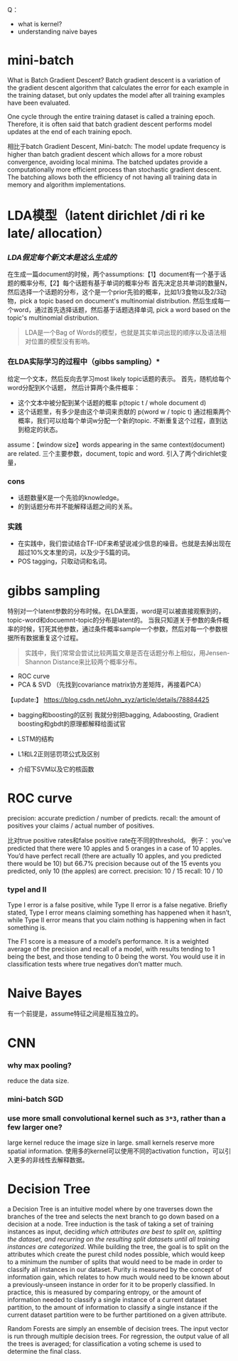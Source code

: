 Q：
- what is kernel?
- understanding naive bayes
# mini-batch
What is Batch Gradient Descent?
Batch gradient descent is a variation of the gradient descent algorithm that calculates the error for each example in the training dataset, but only updates the model after all training examples have been evaluated.

One cycle through the entire training dataset is called a training epoch. Therefore, it is often said that batch gradient descent performs model updates at the end of each training epoch.

相比于batch Gradient Descent, Mini-batch:
The model update frequency is higher than batch gradient descent which allows for a more robust convergence, avoiding local minima.
The batched updates provide a computationally more efficient process than stochastic gradient descent.
The batching allows both the efficiency of not having all training data in memory and algorithm implementations.

# LDA模型（latent dirichlet /di ri ke late/ allocation）

### *LDA假定每个新文本是这么生成的*
在生成一篇document的时候，两个assumptions:【1】document有一个基于话题的概率分布,【2】每个话题有基于单词的概率分布
首先决定总共单词的数量N，
然后选择一个话题的分布，这个是一个prior先验的概率，比如1/3食物以及2/3动物，pick a topic based on document's multinomial distribution.
然后生成每一个word，通过首先选择话题，然后基于话题选择单词, pick a word based on the topic's multinomial distribution.

> LDA是一个Bag of Words的模型，也就是其实单词出现的顺序以及语法相对位置的模型没有影响。

### 在LDA实际学习的过程中（gibbs sampling）*
给定一个文本，然后反向去学习most likely topic话题的表示。
首先，随机给每个word分配到K个话题，
然后计算两个条件概率：
- 这个文本中被分配到某个话题的概率 p(topic t / whole document d)
- 这个话题里，有多少是由这个单词来贡献的 p(word w / topic t)
通过相乘两个概率，我们可以给每个单词w分配一个新的topic. 
不断重复这个过程，直到达到稳定的状态。

assume：【window size】words appearing in the same context(document) are related.
三个主要参数，document, topic and word. 引入了两个dirichlet变量，

### cons
- 话题数量K是一个先验的knowledge。
- 的到话题分布并不能解释话题之间的关系。

### 实践
- 在实践中，我们尝试结合TF-IDF来希望说减少信息的噪音。也就是去掉出现在超过10%文本里的词，以及少于5篇的词。
- POS tagging，只取动词和名词。

# gibbs sampling
特别对一个latent参数的分布时候。在LDA里面，word是可以被直接观察到的，topic-word和docuemnt-topic的分布是latent的。
当我只知道关于参数的条件概率的时候，钉死其他参数，通过条件概率sample一个参数，然后对每一个参数根据所有数据重复这个过程。

> 实践中，我们常常会尝试比较两篇文章是否在话题分布上相似，用Jensen-Shannon Distance来比较两个概率分布。

- ROC curve
- PCA & SVD （先找到covariance matrix协方差矩阵，再接着PCA）

【update:】
https://blog.csdn.net/John_xyz/article/details/78884425
- bagging和boosting的区别 
我就分别把bagging, Adaboosting, Gradient boosting和gbdt的原理都解释给面试官 

- LSTM的结构
- L1和L2正则惩罚项公式及区别
- 介绍下SVM以及它的核函数 

# ROC curve

precision: accurate prediction / number of predicts.
recall: the amount of positives your claims / actual number of positives. 

比对true positive rates和false positive rate在不同的threshold。 
例子：
you’ve predicted that there were 10 apples and 5 oranges in a case of 10 apples. You’d have perfect recall (there are actually 10 apples, and you predicted there would be 10) but 66.7% precision because out of the 15 events you predicted, only 10 (the apples) are correct.
precision: 10 / 15
recall: 10 / 10

### typeI and II
Type I error is a false positive, while Type II error is a false negative. Briefly stated, Type I error means claiming something has happened when it hasn’t, while Type II error means that you claim nothing is happening when in fact something is.

The F1 score is a measure of a model’s performance. It is a weighted average of the precision and recall of a model, with results tending to 1 being the best, and those tending to 0 being the worst. You would use it in classification tests where true negatives don’t matter much.

# Naive Bayes
有一个前提是，assume特征之间是相互独立的。

# CNN

### why max pooling?
reduce the data size.

### mini-batch SGD

### use more small convolutional kernel such as `3*3`, rather than a few larger one?
large kernel reduce the image size in large. small kernels reserve more spatial information. 
使用多的kernel可以使用不同的activation function，可以引入更多的非线性去解释数据。

# Decision Tree

a Decision Tree is an intuitive model where by one traverses down the branches of the tree and selects the next branch to go down based on a decision at a node. Tree induction is the task of taking a set of training instances as input, deciding *which attributes are best to split on, splitting the dataset, and recurring on the resulting split datasets until all training instances are categorized*. While building the tree, the goal is to split on the attributes which create the purest child nodes possible, which would keep to a minimum the number of splits that would need to be made in order to classify all instances in our dataset. Purity is measured by the concept of information gain, which relates to how much would need to be known about a previously-unseen instance in order for it to be properly classified. In practice, this is measured by comparing entropy, or the amount of information needed to classify a single instance of a current dataset partition, to the amount of information to classify a single instance if the current dataset partition were to be further partitioned on a given attribute.

Random Forests are simply an ensemble of decision trees. The input vector is run through multiple decision trees. For regression, the output value of all the trees is averaged; for classification a voting scheme is used to determine the final class.

